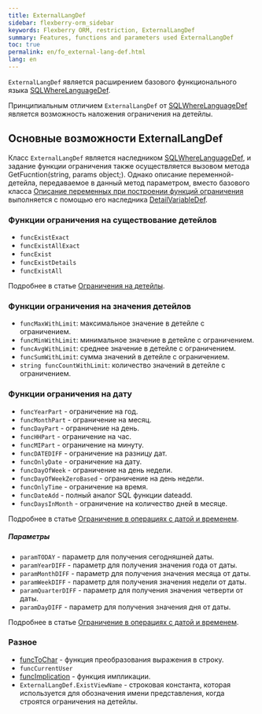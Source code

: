 ```yaml
---
title: ExternalLangDef
sidebar: flexberry-orm_sidebar
keywords: Flexberry ORM, restriction, ExternalLangDef
summary: Features, functions and parameters used ExternalLangDef
toc: true
permalink: en/fo_external-lang-def.html
lang: en
---
```


`ExternalLangDef` является расширением базового функционального языка [SQLWhereLanguageDef](fo_function-list.html).

Принципиальным отличием `ExternalLangDef` от [SQLWhereLanguageDef](fo_function-list.html) является возможность наложения ограничения на детейлы.

## Основные возможности ExternalLangDef

Класс `ExternalLangDef` является  наследником [SQLWhereLanguageDef](fo_function-list.html), и задание функции ограничения также осуществляется вызовом метода GetFucntion(string, params object;). Однако описание переменной-детейла, передаваемое в данный метод параметром, вместо базового класса [Описание переменных при построении функций ограничения](fo_variable-def.html) выполняется с помощью его наследника [DetailVariableDef](fo_variable-def.html).

### Функции ограничения на существование детейлов

* `funcExistExact`
* `funcExistAllExact`
* `funcExist`
* `funcExistDetails`
* `funcExistAll`

Подробнее в статье [Ограничения на детейлы](fo_exist-details.htm).

### Функции ограничения на значения детейлов

* `funcMaxWithLimit`: максимальное значение в детейле с ограничением.
* `funcMinWithLimit`: минимальное значение в детейле с ограничением.
* `funcAvgWithLimit`: среднее значение в детейле с ограничением.
* `funcSumWithLimit`: сумма значений в детейле с ограничением.
* `string funcCountWithLimit`: количество значений в детейле с ограничением.

### Функции ограничения на дату

* `funcYearPart` - ограничение на год.
* `funcMonthPart` - ограничение на месяц.
* `funcDayPart` - ограничение на день.
* `funcHHPart` - ограничение на час.
* `funcMIPart` - ограничение на минуту.
* `funcDATEDIFF` - ограничение на разницу дат.
* `funcOnlyDate` - ограничение на дату.
* `funcDayOfWeek` - ограничение на день недели.
* `funcDayOfWeekZeroBased` - ограничение на день недели.
* `funcOnlyTime` - ограничение на время.
* `funcDateAdd` - полный аналог SQL функции dateadd.
* `funcDaysInMonth` - ограничение на количество дней в месяце.

Подробнее в статье [Ограничение в операциях с датой и временем](fo_restriction-datetime.html).

##### Параметры

* `paramTODAY` - параметр для получения сегодняшней даты.
* `paramYearDIFF` - параметр для получения значения года от даты.
* `paramMonthDIFF` - параметр для получения значения месяца от даты.
* `paramWeekDIFF` - параметр для получения значения недели от даты.
* `paramQuarterDIFF` - параметр для получения значения четверти от даты.
* `paramDayDIFF` - параметр для получения значения дня от даты.

Подробнее в статье [Ограничение в операциях с датой и временем](fo_restriction-datetime.html).

### Разное

* [funcToChar](fo_func-to-char.html) - функция преобразования выражения в строку.
* `funcCurrentUser`
* [funcImplication](fo_function-implication.html) - функция импликации.
* `ExternalLangDef.ExistViewName` - строковая константа, которая используется для обозначения имени представления, когда строятся ограничения на детейлы.
